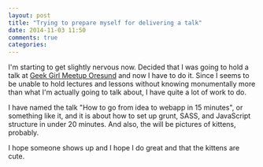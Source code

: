 ```yaml
---
layout: post
title: "Trying to prepare myself for delivering a talk"
date: 2014-11-03 11:50
comments: true
categories: 
---
```


I'm starting to get slightly nervous now. Decided that I was going to hold a talk at [Geek Girl Meetup Oresund](http://geekgirlmeetup.com/oresund/) and now I have to do it. Since I seems to be unable to hold lectures and lessons without knowing monumentally more than what I'm actually going to talk about, I have quite a lot of work to do.

I have named the talk "How to go from idea to webapp in 15 minutes", or something like it, and it is about how to set up grunt, SASS, and JavaScript structure in under 20 minutes. And also, the will be pictures of kittens, probably.

I hope someone shows up and I hope I do great and that the kittens are cute.